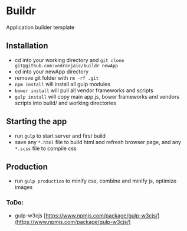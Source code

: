 # Buildr
Application builder template

## Installation
- cd into your working directory and `git clone git@github.com:vedranjaic/buildr newApp`
- cd into your newApp directory
- remove git folder with `rm -rf .git`
- `npm install` will install all gulp modules
- `bower install` will pull all vendor frameworks and scripts
- `gulp install` will copy main app.js, bower frameworks and vendors scripts into build/ and working directories

## Starting the app
- run `gulp` to start server and first build
- save any `*.html` file to build html and refresh browser page, and any `*.scss` file to compile css

## Production
- run `gulp production` to minify css, combine and minify js, optimize images

### ToDo:
- gulp-w3cjs [https://www.npmjs.com/package/gulp-w3cjs/](https://www.npmjs.com/package/gulp-w3cjs/)